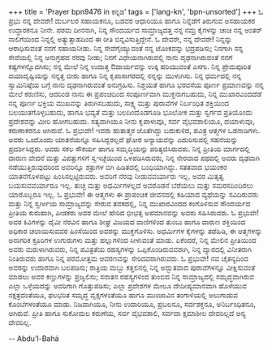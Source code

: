 +++
title = 'Prayer bpn9476 in ಕನ್ನಡ'
tags = ['lang-kn', 'bpn-unsorted']
+++
ಓ ಪ್ರಭು ನನ್ನ ದೇವರೇ! ದುರ್ಬಲರ ಸಹಾಯಕನೂ, ಬಡವರ ಆಧಾರಿಯೂ ಹಾಗೂ ನಿನ್ನೆಡೆಗೆ ತಿರುಗುವ ಅಸಹಾಯಕರ ಉದ್ಧಾರಕನೂ ನೀನೇ.
ಪರಮ ದೀನನಾಗಿ, ನಿನ್ನ ಸೌಂದರ್ಯದ ಸಾಮ್ರಾಜ್ಯದತ್ತ ನನ್ನ ನಮ್ರ ಕೈಗಳನ್ನು ಚಾಚಿ ನನ್ನ ಅಂತರ್ ನಾಲಿಗೆಯಿಂದ ನಿನ್ನಲ್ಲಿ ಅತ್ಯುತ್ಸಾಹದಿಂದ ಈ ರೀತಿ ಬಿನ್ನವಿಸುತ್ತಿದ್ದೇನೆ.  ಓ ದೇವರೇ, ನನ್ನ ದೇವರೇ! ನಿನ್ನನ್ನು ಆರಾಧಿಸುವಂತೆ ನನಗೆ ಸಹಾಯನೀಡು.  ನಿನ್ನ ಸೇವೆಗೈಯ್ಯುವಂತೆ ನನ್ನ ಟೊಂಕವನ್ನು ಭದ್ರಪಡಿಸು; ನಿನಗಾಗಿ ನನ್ನ ಸೇವೆಯಲ್ಲಿ ನಿನ್ನ ಅನುಗ್ರಹದ ನೆರವು ನೀಡು; ನಿನಗೆ ವಿಧೇಯನಾಗಿರುವಲ್ಲಿ ನಾನು ದೃಢನಾಗಿರುವಂತೆ ನನಗೆ ಕಷ್ಟಗಳನ್ನೊದಗಿಸು; ನನ್ನ ಮೇಲೆ ನಿನ್ನ ಉದಾತ್ತ ಔದಾರ್ಯವನ್ನು ಉಕ್ಕಿ ಹರಿಯುವಂತೆ ಎಸಗು. ನಿನ್ನ ಪ್ರೇಮಪೂರಿತ ದಯಾದೃಷ್ಟಿಯನ್ನು ನನ್ನತ್ತ ಬೀರು ಹಾಗೂ ನಿನ್ನ ಕೃಪಾಸಾಗರದಲ್ಲಿ ನನ್ನನ್ನು ಮುಳುಗಿಸು.  ನಿನ್ನ ಧರ್ಮದಲ್ಲಿ ನನ್ನ ಸ್ವಾಮಿನಿಷ್ಠೆಯ ಬಗ್ಗೆ ನಾನು ದೃಢನಾಗಿರುವಂತೆ ಅನುಗ್ರಹಿಸು.  ನಿಶ್ಚಯತೆ ಹಾಗೂ ಭರವಸೆಯ ಪೂರ್ಣ ಪ್ರಮಾಣವನ್ನು ನನ್ನ ಮೇಲೆ ಕರುಣಿಸು, ಆದರಿಂಡ ನಾನು ಈ ಪ್ರಪಂಚದಿಂದ ಸಂಪೂರ್ಣವಾಗಿ ಮುಕ್ತನಾಗಬಹುದು, ನಿನ್ನ ಮುಖಾರವಿಂದದೆಡೆ ನನ್ನ ಪೂರ್ಣ ಭಕ್ತಿಯ ಮುಖವನ್ನು ತಿರುಗಿಸಬಹುದು, ಸಾಕ್ಷ್ಯ ಮತ್ತು ಪುರಾವೆಗಳ ನಿರ್ಬಂಧಿತ ಶಕ್ತಿಯಿಂದ ಬಲಯುತಗೊಳ್ಳಬಹುದು, ಹಾಗೂ ಭವ್ಯತೆ ಮತ್ತು ಬಲದಿಂದೊಡಗೂಡಿ ಭೂಲೋಕ ಮತ್ತು ಸ್ವರ್ಗದ ಪ್ರತಿಯೊಂದು ಪ್ರದೇಶವನ್ನು ಮೀರಿ ಹೋಗಬಹುದು.  ಸತ್ಯವಾಗಿಯೂ ನೀನು ಕೃಪಾಳುವೂ, ಸರ್ವ ವೈಭವಶಾಲಿಯೂ, ದಯಾಳುವೂ, ಕರುಣಾಕರನೂ ಆಗಿರುವೆ.
ಓ ಪ್ರಭುವೇ! ಇವರು ಹುತಾತ್ಮರ ಜೊತೆಗಿದ್ದು ಬದುಕುಳಿದ, ಪವಿತ್ರ ಆತ್ಮಗಳ ಒಡನಾಡಿಗಳು.  ಅವರು ಒಂದೊಂದು ಯಾತನೆಯನ್ನೂ ಸಹಿಸಿದ್ದರಲ್ಲದೆ ಘೋರ ಅನ್ಯಾಯವನ್ನು ಎದುರಿಸುವಲ್ಲಿ ಸಹನೆಯನ್ನು ಪ್ರದರ್ಶಿಸಿದ್ದರು.  ಅವರು ಸಕಲ ಸೌಕರ್ಯ ಹಾಗೂ ಸಮೃದ್ಧಿಯನ್ನು ಪರಿತ್ಯಜಿಸಿರುವರು.  ನಿನ್ನ ಪ್ರೀತಿಯ ಮಾರ್ಗದಲ್ಲಿ ದಾರುಣ ವೇದನೆ ಮತ್ತು ವಿಪತ್ತುಗಳಿಗೆ ಸ್ವಇಚ್ಛೆಯಿಂದ ಒಳಪಡಿಸಿರುವರು, ನಿನ್ನ ನೇರವಾದ ಪಥದಲ್ಲಿ ಅವರು ದೃಢವಾಗಿ ನಡೆಯುತ್ತಿರುವುದರಿಂದ ಅವರಿನ್ನೂ ಶತ್ರುಗಳ ಬಿಗಿ ಹಿಡಿತದಲ್ಲಿ ಬಂಧಿಯಾಗಿದ್ದು. ಸತತವಾದ ಭಯಂಕರ ಯಾತನೆಗೊಳಪಟ್ಟು ಹಿಂಸಿಸಲ್ಪಟ್ಟಿರುವರು.  ಅವರಿಗೆ ನೆರವು ನೀಡುವವರ್ಯಾರು ಇಲ್ಲ. ಅವರ ಮಿತೃತ್ವ ಬಯಸುವವರ್ಯಾರೂ ಇಲ್ಲ. ತುಚ್ಛ ಮತ್ತು ಅಧರ್ಮಿಗಳಲ್ಲದೆ ಅವರೊಡನೆ ಬೆರೆಯಲು ಮತ್ತು ಸಮರಸದಿಂದಿರಲು ಯಾರೊಬ್ಬರೂ ಇಲ್ಲ.
ಓ ಪ್ರಭುವೇ! ಈ ಆತ್ಮಗಳು ಈ ಪ್ರಾಪಂಚಿಕ ಜೀವನದಲ್ಲಿ ಕಹಿಯಾದ ವ್ಯಥೆಯನ್ನು ಸವಿದಿರುವರು ಮತ್ತು ನಿನ್ನ ಸ್ವರ್ಗೀಯ ಸಾಮ್ರಾಜ್ಯವನ್ನು ಸೇರುವ ತವಕದಲ್ಲಿ, ನಿನ್ನ ಮುಖಾರವಿಂದದ ಕಂಗೊಳಿಸುವ ಸೌಂದರ್ಯದ ಪ್ರೀತಿಯ ಕುರುಹಾಗಿ, ಪೀಡಕರು ಅವರ ಮೇಲೆ ಹೇರಿದ ಭೀಭತ್ಸ ಅಪಮಾನವನ್ನು ಅವರು ಸಹಿಸಿರುವರು.  ಓ ಪ್ರಭುವೇ! ಅವರ ಕಿವಿಗಳನ್ನು ದೈವೀ ನೆರವಿನ ಹಾಗೂ ಶೀಘ್ರ ವಿಜಯದ ವಾಣಿಗಳಿಂದ ತುಂಬು ಹಾಗೂ ದಾರುಣ ಶಕ್ತಿಯಿಂದ ಅಧಿಕಾರ ಚಲಾಯಿಸುವವರ ಹಿಂಸೆಯಿಂದ ಅವರನ್ನು ಮುಕ್ತಗೊಳಿಸು.  ಅಧರ್ಮಿಗಳ ಕೈಗಳನ್ನು ತಡೆಹಿಡಿ, ಈ ಆತ್ಮಗಳನ್ನು ಅನಾಗರಿಕ ಕ್ರೂರಿಗಳ ಉಗುರುಗಳು ಮತ್ತು ಹಲ್ಲುಗಳಿಂದ ಸೀಳುವಂತೆ ಮಾಡು.  ಏಕೆಂದರೆ, ನಿನ್ನ ಮೇಲಿನ ಪ್ರೀತಿಯಿಂದ ಅವರು ಮರುಳಾಗಿರುವರು, ನಿನ್ನ ಪವಿತ್ರತೆಯ ರಹಸ್ಯಗಳನ್ನು ಒಪ್ಪಿಕೊಂಡಿರುವವರಾಗಿ, ನಿನ್ನ ದ್ವಾರದಲ್ಲಿ ವಿನೀತರಾಗಿ ನಿಂತಿರುವರು ಹಾಗೂ ನಿನ್ನ ಪರಮೋತ್ತಮ ಆವರಣವನ್ನು ಸೇರಿದವರಾಗಿರುವರು.
ಓ ಪ್ರಭುವೇ! ನವ ಚೈತನ್ಯದಿಂದ ಅವರನ್ನು ಉದಾರವಾಗಿ ಬಲಪಡಿಸು; ರಾತ್ರಿಯ ಮಬ್ಬು ಕತ್ತಲಿನಲ್ಲಿ ನಿನ್ನ ಅದ್ಭುತವಾದ ಪುರಾವೆಗಳನ್ನೂ  ವೀಕ್ಷಿಸುವಂತೆ ಮಾಡಲು ಅವರ ಕಣ್ಣುಗಳನ್ನು ಪ್ರಜ್ವಲಿಸು; ಸನಾತನ ರಹಸ್ಯಗಳಿಂದ ತುಂಬಿದ ನಿನ್ನ ಸಾಮ್ರಾಜ್ಯದಲ್ಲಿ ಸಮೃದ್ಧವಾಗಿರುವ ಎಲ್ಲಾ ಒಳ್ಳೆಯದನ್ನು ಅವರಿಗಾಗಿ ಗೊತ್ತುಪಡಿಸು; ಎಲ್ಲಾ ಪ್ರದೇಶಗಳ ಮೇಲೂ ದೇದೀಪ್ಯಮಾನವಾಗಿ ಹೊಳೆಯುವ ನಕ್ಷತ್ರದಂತೆಯೂ, ಫಲಭರಿತ ಸಮೃದ್ಧ ವೃಕ್ಷಗಳಂತೆಯೂ ಹಾಗೂ ಮುಂಜಾವಿನ ತಂಗಾಳಿಯಲ್ಲಿ ಅಲುಗಾಡುವ ಕೊಂಬೆಗಳಂತೆಯೂ ಮಾಡು.  ನಿಜವಾಗಿಯೂ, ನೀನು ಉದಾರಿಯೂ, ಪ್ರಬಲನೂ, ಸರ್ವಶಕ್ತನೂ, ಅನಿರ್ಬಂಧಿತನೂ, ಆಗಿರುವೆ.  ಪ್ರೀತಿ ಹಾಗೂ ಸುಕೋಮಲ ಕರುಣೆಯ, ಸರ್ವ ವೈಭವಶಾಲಿ, ಸರ್ವದಾ ಕ್ಷಮಾಶೀಲ ದೇವರಿಲ್ಲದೆ ಅನ್ಯ ದೇವರಿಲ್ಲ.

-- Abdu'l-Bahá
